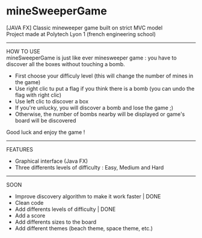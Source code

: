 # mineSweeperGame
[JAVA FX] Classic mineweeper game built on strict MVC model
<br /> Project made at Polytech Lyon 1 (french engineering school)

*********************************************************************************************************************************************
HOW TO USE
<br /> mineSweeperGame is just like ever minesweeper game : you have to discover all the boxes without touching a bomb.
- First choose your difficuly level (this will change the number of mines in the game)
- Use right clic tu put a flag if you think there is a bomb (you can undo the flag with right clic)
- Use left clic to discover a box
- If you're unlucky, you will discover a bomb and lose the game ;)
- Otherwise, the number of bombs nearby will be displayed or game's board will be discovered

Good luck and enjoy the game !

*********************************************************************************************************************************************
FEATURES
- Graphical interface (Java FX)
- Three differents levels of difficulty : Easy, Medium and Hard

*********************************************************************************************************************************************
SOON
- Improve discovery algorithm to make it work faster | DONE
- Clean code
- Add differents levels of difficulty | DONE
- Add a score
- Add differents sizes to the board
- Add different themes (beach theme, space theme, etc.)

